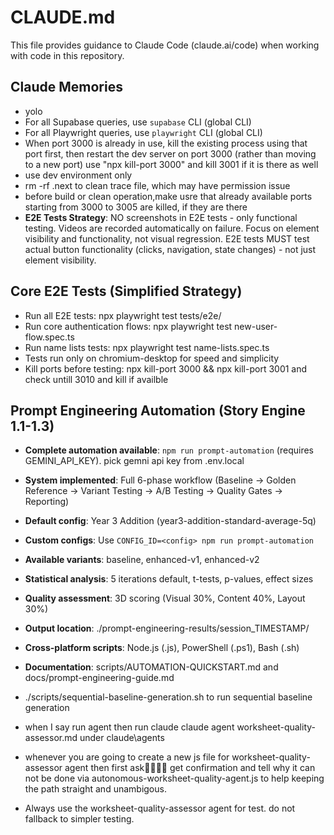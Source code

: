 # CLAUDE.md

This file provides guidance to Claude Code (claude.ai/code) when working with code in this repository.

## Claude Memories

- yolo
- For all Supabase queries, use `supabase` CLI (global CLI)
- For all Playwright queries, use `playwright` CLI (global CLI)
- When port 3000 is already in use, kill the existing process using that port first, then restart the dev server on port 3000 (rather than moving to a new port) use "npx kill-port 3000" and kill 3001 if it is there as well
- use dev environment only
-  rm -rf .next to clean trace file, which may have permission issue
- before build or clean operation,make usre that already available ports starting from 3000 to 3005 are killed, if they are there
- **E2E Tests Strategy**: NO screenshots in E2E tests - only functional testing. Videos are recorded automatically on failure. Focus on element visibility and functionality, not visual regression. E2E tests MUST test actual button functionality (clicks, navigation, state changes) - not just element visibility.

## Core E2E Tests (Simplified Strategy)
- Run all E2E tests: npx playwright test tests/e2e/
- Run core authentication flows: npx playwright test new-user-flow.spec.ts
- Run name lists tests: npx playwright test name-lists.spec.ts
- Tests run only on chromium-desktop for speed and simplicity
- Kill ports before testing: npx kill-port 3000 && npx kill-port 3001 and check untill 3010 and kill if availble

## Prompt Engineering Automation (Story Engine 1.1-1.3)
- **Complete automation available**: `npm run prompt-automation` (requires GEMINI_API_KEY). pick gemni api key from .env.local
- **System implemented**: Full 6-phase workflow (Baseline → Golden Reference → Variant Testing → A/B Testing → Quality Gates → Reporting)
- **Default config**: Year 3 Addition (year3-addition-standard-average-5q)
- **Custom configs**: Use `CONFIG_ID=<config> npm run prompt-automation`
- **Available variants**: baseline, enhanced-v1, enhanced-v2
- **Statistical analysis**: 5 iterations default, t-tests, p-values, effect sizes
- **Quality assessment**: 3D scoring (Visual 30%, Content 40%, Layout 30%)
- **Output location**: ./prompt-engineering-results/session_TIMESTAMP/
- **Cross-platform scripts**: Node.js (.js), PowerShell (.ps1), Bash (.sh)
- **Documentation**: scripts/AUTOMATION-QUICKSTART.md and docs/prompt-engineering-guide.md
  
- ./scripts/sequential-baseline-generation.sh to run sequential baseline generation
- when I say run agent then run claude claude agent worksheet-quality-assessor.md under claude\agents
- whenever you are going to create a new js file for worksheet-quality-assessor agent then first ask get confirmation and tell why it can not be done via  autonomous-worksheet-quality-agent.js to help keeping the path straight and unambigous.
- Always use the worksheet-quality-assessor  agent for test. do not fallback to simpler testing.